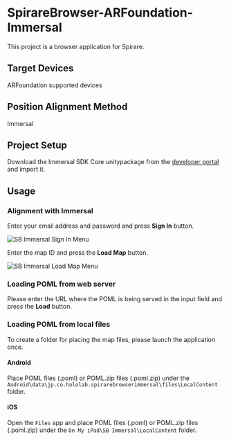 # SpirareBrowser-ARFoundation-Immersal

This project is a browser application for Spirare.

## Target Devices

ARFoundation supported devices

## Position Alignment Method

Immersal

## Project Setup

Download the Immersal SDK Core unitypackage from the [developer portal](https://developers.immersal.com) and import it.

## Usage

### Alignment with Immersal

Enter your email address and password and press **Sign In** button.

![SB Immersal Sign In Menu](https://user-images.githubusercontent.com/4415085/234493232-f2bafb64-b0fc-470a-92dd-d1fa1e959c85.jpg)

Enter the map ID and press the **Load Map** button.

![SB Immersal Load Map Menu](https://user-images.githubusercontent.com/4415085/234493301-233e2847-f78e-484d-8321-d37c3e1edcfc.jpg)

### Loading POML from web server

Please enter the URL where the POML is being served in the input field and press the **Load** button.

### Loading POML from local files

To create a folder for placing the map files, please launch the application once.

#### Android

Place POML files (.poml) or POML.zip files (.poml.zip) under the `Android\data\jp.co.hololab.spirarebrowserimmersal\files\LocalContent` folder.

#### iOS

Open the `Files` app and place POML files (.poml) or POML.zip files (.poml.zip) under the `On My iPad\SB Immersal\LocalContent` folder.
